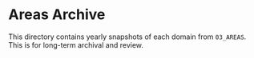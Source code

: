 # Areas Archive

This directory contains yearly snapshots of each domain from `03_AREAS`. This is for long-term archival and review.
